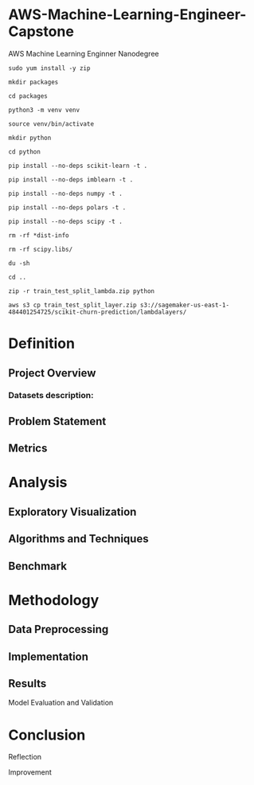 # AWS-Machine-Learning-Engineer-Capstone
AWS Machine Learning Enginner Nanodegree

```
sudo yum install -y zip

mkdir packages

cd packages 

python3 -m venv venv

source venv/bin/activate

mkdir python

cd python

pip install --no-deps scikit-learn -t .

pip install --no-deps imblearn -t .

pip install --no-deps numpy -t .

pip install --no-deps polars -t .

pip install --no-deps scipy -t .

rm -rf *dist-info

rm -rf scipy.libs/

du -sh

cd ..

zip -r train_test_split_lambda.zip python

aws s3 cp train_test_split_layer.zip s3://sagemaker-us-east-1-484401254725/scikit-churn-prediction/lambdalayers/

```


# Definition

## Project Overview


### Datasets description:




## Problem Statement


## Metrics


# Analysis




## Exploratory Visualization




## Algorithms and Techniques




## Benchmark 




# Methodology

## Data Preprocessing


## Implementation



## Results

Model Evaluation and Validation


# Conclusion

Reflection

Improvement
